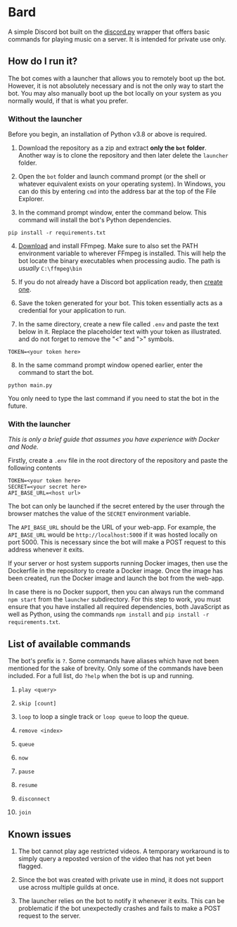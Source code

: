 # Bard

A simple Discord bot built on the [discord.py](https://github.com/Rapptz/discord.py) wrapper that offers basic commands for playing music on a server. It is intended for private use only.

## How do I run it?

The bot comes with a launcher that allows you to remotely boot up the bot. However, it is not absolutely necessary and is not the only way to start the bot. You may also manually boot up the bot locally on your system as you normally would, if that is what you prefer. 

### Without the launcher

Before you begin, an installation of Python v3.8 or above is required.

1. Download the repository as a zip and extract **only the `bot` folder**. Another way is to clone the repository and then later delete the `launcher` folder.

2. Open the `bot` folder and launch command prompt (or the shell or whatever equivalent exists on your operating system). In Windows, you can do this by entering `cmd` into the address bar at the top of the File Explorer.

3. In the command prompt window, enter the command below. This command will install the bot's Python dependencies.

```
pip install -r requirements.txt
```

4. [Download](https://ffmpeg.org/download.html) and install FFmpeg. Make sure to also set the PATH environment variable to wherever FFmpeg is installed. This will help the bot locate the binary executables when processing audio. The path is *usually* `C:\ffmpeg\bin`

5. If you do not already have a Discord bot application ready, then [create one](https://discord.com/developers/applications). 

6. Save the token generated for your bot. This token essentially acts as a credential for your application to run. 

7. In the same directory, create a new file called `.env` and paste the text below in it. Replace the placeholder text with your token as illustrated. and do not forget to remove the "<" and ">" symbols.

```
TOKEN=<your token here>
```

8. In the same command prompt window opened earlier, enter the command to start the bot.

```
python main.py
```

You only need to type the last command if you need to stat the bot in the future.

### With the launcher

*This is only a brief guide that assumes you have experience with Docker and Node.*

Firstly, create a `.env` file in the root directory of the repository and paste the following contents

```
TOKEN=<your token here>
SECRET=<your secret here>
API_BASE_URL=<host url>
```

The bot can only be launched if the secret entered by the user through the browser matches the value of the `SECRET` environment variable. 

The `API_BASE_URL` should be the URL of your web-app. For example, the `API_BASE_URL` would be `http://localhost:5000` if it was hosted locally on port 5000. This is necessary since the bot will make a POST request to this address whenever it exits.

If your server or host system supports running Docker images, then use the Dockerfile in the repository to create a Docker image. Once the image has been created, run the Docker image and launch the bot from the web-app.

In case there is no Docker support, then you can always run the command `npm start` from the `launcher` subdirectory. For this step to work, you must ensure that you have installed all required dependencies, both JavaScript as well as Python, using the commands `npm install` and `pip install -r requirements.txt`.


## List of available commands

The bot's prefix is `?`. Some commands have aliases which have not been mentioned for the sake of brevity. Only some of the commands have been included. For a full list, do `?help` when the bot is up and running.

1.  `play <query>`

2.  `skip [count]`

3.  `loop` to loop a single track or `loop queue` to loop the queue.

4.  `remove <index>`

5.  `queue`

6.  `now`

7.  `pause`

8.  `resume`

9.  `disconnect`

10.  `join`

  

## Known issues

1. The bot cannot play age restricted videos. A temporary workaround is to simply query a reposted version of the video that has not yet been flagged.

2. Since the bot was created with private use in mind, it does not support use across multiple guilds at once.

3. The launcher relies on the bot to notify it whenever it exits. This can be problematic if the bot unexpectedly crashes and fails to make a POST request to the server.